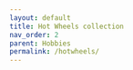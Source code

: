 ```yaml
---
layout: default
title: Hot Wheels collection
nav_order: 2
parent: Hobbies
permalink: /hotwheels/
---
```

